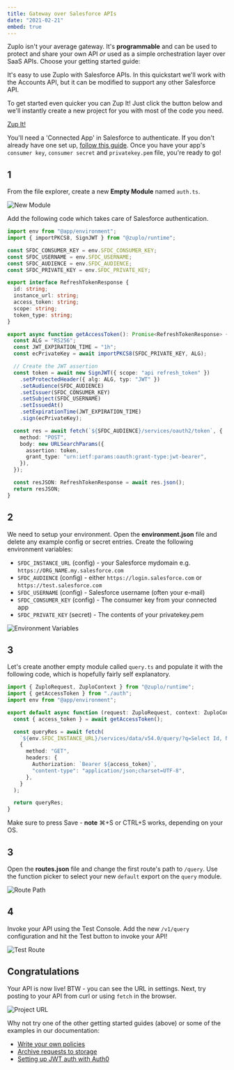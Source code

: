 ```yaml
---
title: Gateway over Salesforce APIs
date: "2021-02-21"
embed: true
---
```


Zuplo isn't your average gateway. It's **programmable** and can be used to
protect and share your own API _or_ used as a simple orchestration layer over
SaaS APIs. Choose your getting started guide:

<QuickstartPicker />

It's easy to use Zuplo with Salesforce APIs. In this quickstart we'll work with
the Accounts API, but it can be modified to support any other Salesforce API.

To get started even quicker you can Zup It! Just click the button below and
we'll instantly create a new project for you with most of the code you need.

[Zup It!](https://portal.zuplo.com/clone?sourceRepoUrl=https://github.com/zuplo/samples-gateway-over-salesforce.git)

You'll need a 'Connected App' in Salesforce to authenticate. If you don't
already have one set up,
[follow this guide](/docs/guides/setup-jwt-auth-with-salesforce). Once you have
your app's `consumer key`, `consumer secret` and `privatekey.pem` file, you're
ready to go!

## 1

From the file explorer, create a new **Empty Module** named `auth.ts`.

![New Module](/media/quickstarts/create-new-empty-module.gif)

Add the following code which takes care of Salesforce authentication.

```ts
import env from "@app/environment";
import { importPKCS8, SignJWT } from "@zuplo/runtime";

const SFDC_CONSUMER_KEY = env.SFDC_CONSUMER_KEY;
const SFDC_USERNAME = env.SFDC_USERNAME;
const SFDC_AUDIENCE = env.SFDC_AUDIENCE;
const SFDC_PRIVATE_KEY = env.SFDC_PRIVATE_KEY;

export interface RefreshTokenResponse {
  id: string;
  instance_url: string;
  access_token: string;
  scope: string;
  token_type: string;
}

export async function getAccessToken(): Promise<RefreshTokenResponse> {
  const ALG = "RS256";
  const JWT_EXPIRATION_TIME = "1h";
  const ecPrivateKey = await importPKCS8(SFDC_PRIVATE_KEY, ALG);

  // Create the JWT assertion
  const token = await new SignJWT({ scope: "api refresh_token" })
    .setProtectedHeader({ alg: ALG, typ: "JWT" })
    .setAudience(SFDC_AUDIENCE)
    .setIssuer(SFDC_CONSUMER_KEY)
    .setSubject(SFDC_USERNAME)
    .setIssuedAt()
    .setExpirationTime(JWT_EXPIRATION_TIME)
    .sign(ecPrivateKey);

  const res = await fetch(`${SFDC_AUDIENCE}/services/oauth2/token`, {
    method: "POST",
    body: new URLSearchParams({
      assertion: token,
      grant_type: "urn:ietf:params:oauth:grant-type:jwt-bearer",
    }),
  });

  const resJSON: RefreshTokenResponse = await res.json();
  return resJSON;
}
```

## 2

We need to setup your environment. Open the **environment.json** file and delete
any example config or secret entries. Create the following environment
variables:

- `SFDC_INSTANCE_URL` (config) - your Salesforce mydomain e.g.
  `https://ORG_NAME.my.salesforce.com`
- `SFDC_AUDIENCE` (config) - either `https://login.salesforce.com` or
  `https://test.salesforce.com`
- `SFDC_USERNAME` (config) - Salesforce username (often your e-mail)
- `SFDC_CONSUMER_KEY` (config) - The consumer key from your connected app
- `SFDC_PRIVATE_KEY` (secret) - The contents of your privatekey.pem

![Environment Variables](/media/quickstarts/gateway-over-salesforce/environment-variables.png)

## 3

Let's create another empty module called `query.ts` and populate it with the
following code, which is hopefully fairly self explanatory.

```ts
import { ZuploRequest, ZuploContext } from "@zuplo/runtime";
import { getAccessToken } from "./auth";
import env from "@app/environment";

export default async function (request: ZuploRequest, context: ZuploContext) {
  const { access_token } = await getAccessToken();

  const queryRes = await fetch(
    `${env.SFDC_INSTANCE_URL}/services/data/v54.0/query/?q=Select Id, Name from Account`,
    {
      method: "GET",
      headers: {
        Authorization: `Bearer ${access_token}`,
        "content-type": "application/json;charset=UTF-8",
      },
    }
  );

  return queryRes;
}
```

Make sure to press Save - **note** ⌘+S or CTRL+S works, depending on your OS.

## 3

Open the **routes.json** file and change the first route's path to `/query`. Use
the function picker to select your new `default` export on the `query` module.

![Route Path](/media/quickstarts/gateway-over-salesforce/function-picker.png)

## 4

Invoke your API using the Test Console. Add the new `/v1/query` configuration
and hit the Test button to invoke your API!

![Test Route](/media/quickstarts/gateway-over-salesforce/test-route.png)

## Congratulations

Your API is now live! BTW - you can see the URL in settings. Next, try posting
to your API from curl or using `fetch` in the browser.

![Project URL](/media/getting-started-hello-world/project-url.png)

Why not try one of the other getting started guides (above) or some of the
examples in our documentation:

- [Write your own policies](/policies)
- [Archive requests to storage](/docs/guides/archiving-requests-to-storage)
- [Setting up JWT auth with Auth0](/docs/guides/setup-jwt-auth-with-auth0)
